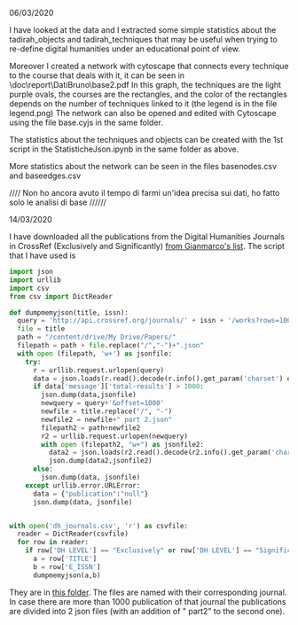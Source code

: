 06/03/2020

I have looked at the data and I extracted some simple statistics about the tadirah_objects and tadirah_techniques
that may be useful when trying to re-define digital humanities under an educational point of view.

Moreover I created a network with cytoscape that connects every technique to the course that deals with it, it can be seen in \doc\report\DatiBruno\base2.pdf
In this graph, the techniques are the light purple ovals, the courses are the rectangles, and the color of the rectangles depends on
the number of techniques linked to it (the legend is in the file legend.png)
The network can also be opened and edited with Cytoscape using the file base.cyjs in the same folder.

The statistics about the techniques and objects can be created with the 1st script in the StatisticheJson.ipynb in the same folder as above.

More statistics about the network can be seen in the files basenodes.csv and baseedges.csv

//// Non ho ancora avuto il tempo di farmi un'idea precisa sui dati, ho fatto solo le analisi di base //////

14/03/2020

I have downloaded all the publications from the Digital Humanities Journals in CrossRef (Exclusively and Significantly) [from Gianmarco's list](https://github.com/br0ast/ACDH-2020/blob/master/src/data/other/dh_journals.csv). The script that I have used is

```python
import json
import urllib
import csv
from csv import DictReader

def dumpmemyjson(title, issn):
  query = 'http://api.crossref.org/journals/' + issn + '/works?rows=1000'
  file = title
  path = "/content/drive/My Drive/Papers/"
  filepath = path + file.replace("/","-")+".json"
  with open (filepath, 'w+') as jsonfile:
    try:
      r = urllib.request.urlopen(query)
      data = json.loads(r.read().decode(r.info().get_param('charset') or 'utf-8'))
      if data['message']['total-results'] > 1000:
        json.dump(data,jsonfile)
        newquery = query+'&offset=1000'
        newfile = title.replace("/", "-")
        newfile2 = newfile+" part 2.json"
        filepath2 = path+newfile2
        r2 = urllib.request.urlopen(newquery)
        with open (filepath2, "w+") as jsonfile2:
          data2 = json.loads(r2.read().decode(r2.info().get_param('charset') or 'utf-8'))
          json.dump(data2,jsonfile2)
      else:
        json.dump(data, jsonfile)
    except urllib.error.URLError:
      data = {"publication":"null"}
      json.dump(data, jsonfile)


with open('dh_journals.csv', 'r') as csvfile:
  reader = DictReader(csvfile)
  for row in reader:
    if row['DH LEVEL'] == "Exclusively" or row['DH LEVEL'] == "Significantly":
      a = row['TITLE']
      b = row['E_ISSN']
      dumpmemyjson(a,b)
```
They are in [this folder](https://github.com/br0ast/ACDH-2020/tree/master/src/data/crossref). The files are named with their corresponding journal. In case there are more than 1000 publication of that journal the publications are divided into 2 json files (with an addition of " part2" to the second one).
